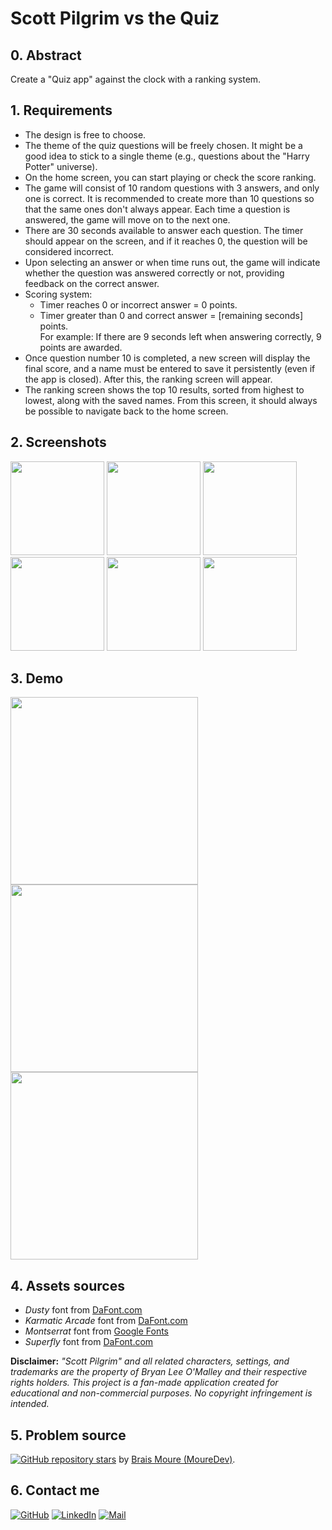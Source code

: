 # Scott Pilgrim vs the Quiz
## 0. Abstract
Create a "Quiz app" against the clock with a ranking system.

## 1. Requirements

* The design is free to choose.  
* The theme of the quiz questions will be freely chosen. It might be a good idea to stick to a single theme (e.g., questions about the "Harry Potter" universe).  
* On the home screen, you can start playing or check the score ranking.  
* The game will consist of 10 random questions with 3 answers, and only one is correct. It is recommended to create more than 10 questions so that the same ones don't always appear. Each time a question is answered, the game will move on to the next one.  
* There are 30 seconds available to answer each question. The timer should appear on the screen, and if it reaches 0, the question will be considered incorrect.
* Upon selecting an answer or when time runs out, the game will indicate whether the question was answered correctly or not, providing feedback on the correct answer.
* Scoring system:
  * Timer reaches 0 or incorrect answer = 0 points.  
  * Timer greater than 0 and correct answer = [remaining seconds] points.  
    For example: If there are 9 seconds left when answering correctly, 9 points are awarded.  
* Once question number 10 is completed, a new screen will display the final score, and a name must be entered to save it persistently (even if the app is closed). After this, the ranking screen will appear.  
* The ranking screen shows the top 10 results, sorted from highest to lowest, along with the saved names. From this screen, it should always be possible to navigate back to the home screen.  

## 2. Screenshots
<img src=./DocumentationAssets/Screenshots/ScottPilgrimVsTheQuiz_MainMenu.png width="150"> <img src=./DocumentationAssets/Screenshots/ScottPilgrimVsTheQuiz_Help.png width="150"> <img src=./DocumentationAssets/Screenshots/ScottPilgrimVsTheQuiz_Question.png width="150"> <img src=./DocumentationAssets/Screenshots/ScottPilgrimVsTheQuiz_CorrectAnswer.png width="150"> <img src=./DocumentationAssets/Screenshots/ScottPilgrimVsTheQuiz_WrongAnswer.png width="150"> <img src=./DocumentationAssets/Screenshots/ScottPilgrimVsTheQuiz_TimeUp.png width="150"> 

## 3. Demo
<img src="./DocumentationAssets/Recordings/ScottPilgrimVsTheQuiz_Demo_FirstFlow.gif" width="300" /> <img src="./DocumentationAssets/Recordings/ScottPilgrimVsTheQuiz_Demo_GameOver.gif" width="300" /> <img src="./DocumentationAssets/Recordings/ScottPilgrimVsTheQuiz_Demo_Timer.gif" width="300" />

## 4. Assets sources
* _Dusty_ font from [DaFont.com](https://dafont.com/dusty.font)
* _Karmatic Arcade_ font from [DaFont.com](https://www.dafont.com/karmatic-arcade.font)
* _Montserrat_ font from [Google Fonts](https://fonts.google.com/specimen/Montserrat)
* _Superfly_ font from [DaFont.com](https://www.dafont.com/superfly.font)

**Disclaimer:** _"Scott Pilgrim" and all related characters, settings, and trademarks are the property of Bryan Lee O'Malley and their respective rights holders. This project is a fan-made application created for educational and non-commercial purposes. No copyright infringement is intended._


## 5. Problem source
[![GitHub repository stars](https://img.shields.io/github/stars/mouredev/Monthly-App-Challenge-2022?label=2022%20monthly%20Swift/iOS%20challenges&style=social)](https://github.com/mouredev/Monthly-App-Challenge-2022) by [Brais Moure (MoureDev)](https://mouredev.com/).

## 6. Contact me
[![GitHub](https://img.shields.io/badge/GitHub-TheKingArthas-yellow?style=for-the-badge&logo=github&logoColor=black&labelColor=white)](https://github.com/TheKingArthas?tab=repositories)
[![LinkedIn](https://img.shields.io/badge/LinkedIn-Federico%20De%20Luca-blue?style=for-the-badge&logo=linkedin&logoColor=blue&labelColor=white)](https://www.linkedin.com/in/federicodl/)
[![Mail](https://img.shields.io/badge/email-federicondeluca@gmail.com-red?style=for-the-badge&logo=gmail&logoColor=red&labelColor=white)](mailto:federicoNdeluca@gmail.com)
